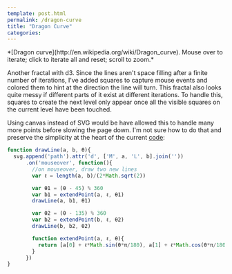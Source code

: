 ```yaml
---
template: post.html
permalink: /dragon-curve
title: "Dragon Curve"
categories: 
---
```


<link rel="stylesheet" type="text/css" href="/javascripts/posts/dragonCurve/style.css">

<div id='dragon-curve'></div>
*[Dragon curve](http://en.wikipedia.org/wiki/Dragon_curve). Mouse over to iterate; click to <a id='step'>iterate all</a> and <a id='reset'>reset</a>; scroll to zoom.*

Another fractal with d3. Since the lines aren't space filling after a finite number of iterations, I've added squares to capture mouse events and colored them to hint at the direction the line will turn. This fractal also looks quite messy if different parts of it exist at different iterations. To handle this, squares to create the next level only appear once all the visible squares on the current level have been touched. 

Using canvas instead of SVG would be have allowed this to handle many more points before slowing the page down. I'm not sure how to do that and preserve the  simplicity at the heart of the current [code](https://github.com/1wheel/roadtolarissa/blob/master/source/javascripts/posts/dragonCurve/script.js): 

```javascript
function drawLine(a, b, θ){
  svg.append('path').attr('d', ['M', a, 'L', b].join(''))
      .on('mouseover', function(){
        //on mouseover, draw two new lines
        var ℓ = length(a, b)/(2*Math.sqrt(2))

        var θ1 = (θ - 45) % 360
        var b1 = extendPoint(a, ℓ, θ1)
        drawLine(a, b1, θ1)

        var θ2 = (θ - 135) % 360
        var b2 = extendPoint(b, ℓ, θ2)
        drawLine(b, b2, θ2)

        function extendPoint(a, ℓ, θ){
          return [a[0] + ℓ*Math.sin(θ*π/180), a[1] + ℓ*Math.cos(θ*π/180)]
        }
      })
}
```



<script src="/javascripts/libs/d3.4.11.js" type="text/javascript"></script>
<script src="/javascripts/libs/lodash.js" type="text/javascript"></script>

<script src="/javascripts/posts/negBarTransition/lib.js" type="text/javascript"></script>

<script src="/javascripts/posts/dragonCurve/script.js" type="text/javascript"></script>

<meta property="og:image" content="/images/thumbnails/215-teeth.png" />